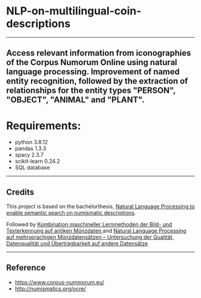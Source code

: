 # NLP-on-multilingual-coin-descriptions
-----------
Access relevant information from iconographies of the Corpus Numorum Online using natural language processing. Improvement of named entity recognition, followed by the extraction of relationships for the entity types "PERSON", "OBJECT", "ANIMAL" and "PLANT".
-----------
# Requirements:

- python          3.8.12
- pandas          1.3.3 
- spacy           2.3.7 
- scikit-learn       0.24.2
- SQL database

-----------
## Credits
This project is based on the bachelorthesis, [Natural Language Processing
to enable semantic search
on numismatic descriptions](http://www.bigdata.uni-frankfurt.de/wp-content/uploads/2021/11/Bachelorthesis-Patricia-Klinger-final-version.pdf).

Followed by [Kombination maschineller Lernmethoden der Bild- und Texterkennung auf antiken Münzdaten ](http://www.bigdata.uni-frankfurt.de/wp-content/uploads/2021/11/Arbeit_Sebastian_finale_Fassung_28_03_19-1.pdf) and [Natural Language Processing auf mehrsprachigen Münzdatensätzen – Untersuchung der Qualität, Datenqualität und Übertragbarkeit auf andere Datensätze](http://www.bigdata.uni-frankfurt.de/wp-content/uploads/2021/11/Masterthesis_Deligio_Gencer_DBISOnline.pdf)

-----------
## Reference
- https://www.corpus-nummorum.eu/
- http://numismatics.org/ocre/
